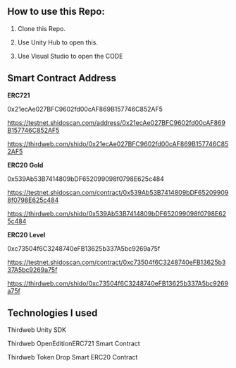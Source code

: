 ## How to use this Repo:

1. Clone this Repo.

2. Use Unity Hub to open this.

3. Use Visual Studio to open the CODE

## Smart Contract Address

**ERC721**

0x21ecAe027BFC9602fd00cAF869B157746C852AF5

https://testnet.shidoscan.com/address/0x21ecAe027BFC9602fd00cAF869B157746C852AF5

https://thirdweb.com/shido/0x21ecAe027BFC9602fd00cAF869B157746C852AF5

**ERC20 Gold**

0x539Ab53B7414809bDF652099098f0798E625c484

https://testnet.shidoscan.com/contract/0x539Ab53B7414809bDF652099098f0798E625c484

https://thirdweb.com/shido/0x539Ab53B7414809bDF652099098f0798E625c484

**ERC20 Level**

0xc73504f6C3248740eFB13625b337A5bc9269a75f

https://testnet.shidoscan.com/contract/0xc73504f6C3248740eFB13625b337A5bc9269a75f

https://thirdweb.com/shido/0xc73504f6C3248740eFB13625b337A5bc9269a75f

## Technologies I used

Thirdweb Unity SDK

Thirdweb OpenEditionERC721 Smart Contract

Thirdweb Token Drop Smart ERC20 Contract
